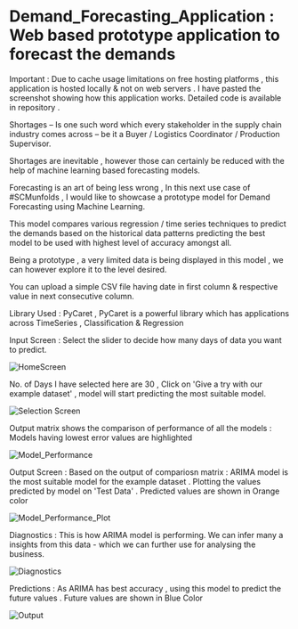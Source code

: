 # Demand_Forecasting_Application : Web based prototype application to forecast the demands

Important : Due to cache usage limitations on free hosting platforms , this application is hosted locally & not on web servers . I have pasted the screenshot showing how this application works. Detailed code is available in repository .

Shortages – Is one such word which every stakeholder in the supply chain industry comes across – be it a Buyer / Logistics Coordinator / Production Supervisor.

Shortages are inevitable , however those can certainly be reduced with the help of machine learning based forecasting models. 

Forecasting is an art of being less wrong , In this next use case of #SCMunfolds , I would like to showcase a prototype model for Demand Forecasting using Machine Learning.

This model compares various regression / time series techniques to predict the demands based on the historical data patterns predicting the best model to be used with highest level of accuracy amongst all.

Being a prototype , a very limited data is being displayed in this model , we can however explore it to the level desired.

You can upload a simple CSV file having date in first column & respective value in next consecutive column.

Library Used : PyCaret , PyCaret is a powerful library which has applications across TimeSeries , Classification & Regression

Input Screen : Select the slider to decide how many days of data you want to predict.

![HomeScreen](https://user-images.githubusercontent.com/66874304/198225932-bb16442d-0ca6-4a3c-8136-15560c8c2918.jpg)

No. of Days I have selected here are 30 , Click on 'Give a try with our example dataset' , model will start predicting the most suitable model.

![Selection Screen](https://user-images.githubusercontent.com/66874304/198227455-215630b2-0b9d-4b73-a496-505e3736f331.jpg)

Output matrix shows the comparison of performance of all the models :  Models having lowest error values are highlighted

![Model_Performance](https://user-images.githubusercontent.com/66874304/198236838-54105d19-a1b2-428c-bb61-916d22967215.jpg)


Output Screen : Based on the output of compariosn matrix : ARIMA model is the most suitable model for the example dataset . 
Plotting the values predicted by model on 'Test Data' . Predicted values are shown in Orange color

![Model_Performance_Plot](https://user-images.githubusercontent.com/66874304/198237455-f8bcaddc-ab80-4154-b7fd-7c5c9012b3fa.jpg)

Diagnostics : This is how ARIMA model is performing. We can infer many a insights from this data - which we can further use for analysing the business.

![Diagnostics](https://user-images.githubusercontent.com/66874304/198245029-13a88325-90c8-45c4-b44d-63ca43b545ca.jpg)

Predictions : As ARIMA has best accuracy , using this model to predict the future values . Future values are shown in Blue Color

![Output](https://user-images.githubusercontent.com/66874304/198228395-b7bb80da-2bf7-45fe-ab64-542295c3553f.jpg)


